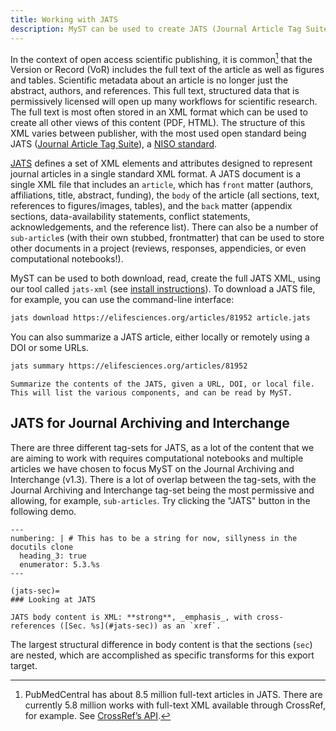 ```yaml
---
title: Working with JATS
description: MyST can be used to create JATS (Journal Article Tag Suite), a NISO standard that is widely used in scientific publishing.
---
```


In the context of open access scientific publishing, it is common[^openaccessjats] that the Version or Record (VoR) includes the full text of the article as well as figures and tables. Scientific metadata about an article is no longer just the abstract, authors, and references. This full text, structured data that is permissively licensed will open up many workflows for scientific research. The full text is most often stored in an XML format which can be used to create all other views of this content (PDF, HTML). The structure of this XML varies between publisher, with the most used open standard being JATS ([Journal Article Tag Suite](https://jats.nlm.nih.gov/)), a [NISO standard](https://www.niso.org/standards-committees/jats).

[^openaccessjats]: PubMedCentral has about 8.5 million full-text articles in JATS. There are currently 5.8 million works with full-text XML available through CrossRef, for example. See [CrossRef’s API](https://api.crossref.org/works?filter=full-text.type:application/xml,full-text.application:text-mining&facet=publisher-name:*&rows=0).

[JATS](https://jats.nlm.nih.gov) defines a set of XML elements and attributes designed to represent journal articles in a single standard XML format. A JATS document is a single XML file that includes an `article`, which has `front` matter (authors, affiliations, title, abstract, funding), the `body` of the article (all sections, text, references to figures/images, tables), and the `back` matter (appendix sections, data-availability statements, conflict statements, acknowledgements, and the reference list). There can also be a number of `sub-article`s (with their own stubbed, frontmatter) that can be used to store other documents in a project (reviews, responses, appendicies, or even computational notebooks!).

MyST can be used to both download, read, create the full JATS XML, using our tool called `jats-xml` (see [install instructions](https://www.npmjs.com/package/jats-xml)). To download a JATS file, for example, you can use the command-line interface:

```bash
jats download https://elifesciences.org/articles/81952 article.jats
```

You can also summarize a JATS article, either locally or remotely using a DOI or some URLs.

```bash
jats summary https://elifesciences.org/articles/81952
```

```{figure} images/jats-output.png
Summarize the contents of the JATS, given a URL, DOI, or local file. This will list the various components, and can be read by MyST.
```

## JATS for Journal Archiving and Interchange

There are three different tag-sets for JATS, as a lot of the content that we are aiming to work with requires computational notebooks and multiple articles we have chosen to focus MyST on the Journal Archiving and Interchange (v1.3). There is a lot of overlap between the tag-sets, with the Journal Archiving and Interchange tag-set being the most permissive and allowing, for example, `sub-articles`. Try clicking the "JATS" button in the following demo.

```{myst}
---
numbering: | # This has to be a string for now, sillyness in the docutils clone
  heading_3: true
  enumerator: 5.3.%s
---

(jats-sec)=
### Looking at JATS

JATS body content is XML: **strong**, _emphasis_, with cross-references ([Sec. %s](#jats-sec)) as an `xref`.
```

The largest structural difference in body content is that the sections (`sec`) are nested, which are accomplished as specific transforms for this export target.
